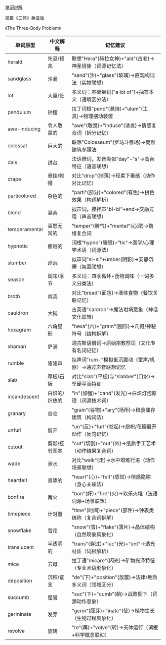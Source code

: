 [单词讲解](https://www.bilibili.com/audio/au4855424?type=1?type=6)

摘自《三体》英语版

《The Three-Body Problem》

| 单词原型        | 中文解释               | 记忆建议                                   |
|---------------|----------------------|------------------------------------------|
| herald        | 先驱/预兆            | 联想"Hera"(赫拉女神)+"ald"(古老)→神圣信使（词源记忆法）  |
| sandglass     | 沙漏                | "sand"(沙)+"glass"(玻璃)→直观构词法（实物联想）     |
| lot           | 大量/签             | 多义词：基础量词("a lot of")+抽签本义（语境区分法）    |
| pendulum      | 钟摆               | 拉丁词根"pend"(悬挂)+"ulum"(工具)→物理摆动装置      |
| awe-inducing  | 令人敬畏的          | "awe"(敬畏)+"induce"(诱发)→情感复合词（拆分记忆）   |
| colossal      | 巨大的             | 联想"Colosseum"(罗马斗兽场)→庞然建筑参照法       |
| dais          | 讲台               | 法语借词，发音类似"day"-"s"→高台特征（语音联想）     |
| drape         | 悬挂/帷幔          | 对比"drop"(掉落)→轻柔下垂感（动作对比记忆）         |
| particolored  | 杂色的             | "parti"(部分)+"colored"(有色)→拼色效果（构词解析）  |
| blend         | 混合               | 拟声词，搅拌声"bl-bl"+end→交融过程（声音联想）      |
| temperamental | 喜怒无常的          | "temper"(脾气)+"mental"(心理)→情绪复合词        |
| hypnotic      | 催眠的             | 词根"hypno"(睡眠)+"tic"→医学/心理学术语（词源法）   |
| slumber       | 睡眠               | 拟声词"sl-sl"+umber(阴影)→安静沉睡（氛围联想）     |
| season        | 调味/季节          | 多义词：四季循环+食物调味（一词多义分类法）           |
| broth         | 肉汤               | 对比"bread"(面包)→液体食物（餐饮关联记忆）         |
| cauldron      | 大锅               | 古英语"caldron"→魔法坩埚意象（神话文化联想）        |
| hexagram      | 六角星形            | "hexa"(六)+"gram"(图形)→几何/神秘符号（结构拆解）  |
| shaman        | 萨满               | 通古斯语借词→原始宗教祭司（文化专有名词记忆）          |
| rumble       | 隆隆声               | 拟声词"rum-"模拟低沉震动（雷声/机器）→通过声音联想记忆      |
| slab         | 厚板/石板            | 对比"slab"(平板)与"slabber"(口水)→坚硬平面特征    |
| incandescent | 白炽的/炽热的         | "in"(加强)+"cand"(发光)→白炽灯泡原理（词源技术词）    |
| granary      | 谷仓                | "grain"(谷物)+"ary"(场所)→粮食储存建筑（构词法）    |
| unfurl       | 展开                | "un"(反)+"furl"(卷起)→旗帜/花瓣展开动作（反向记忆）   |
| cutout       | 剪影/挖剪图案        | "cut"(切割)+"out"(外)→纸质手工艺术（动作结果复合词）  |
| wade         | 涉水                | 对比"walk"(走)→水中艰难行进（动作场景联想）          |
| heartfelt    | 真挚的              | "heart"(心)+"felt"(感觉)→情感隐喻（身心关联法）     |
| bonfire      | 篝火                | "bon"(好)+"fire"(火)→欢乐火堆（法语词源+场景联想）  |
| timepiece    | 计时器              | "time"(时间)+"piece"(部件)→钟表类统称（复合词拆解） |
| snowflake    | 雪花                | "snow"(雪)+"flake"(薄片)→晶体结构（自然现象具象化）  |
| translucent  | 半透明的            | "trans"(穿过)+"luc"(光)+"ent"→透光材质（词根解析） |
| mica         | 云母                | 拉丁语"micare"(闪光)→矿物光泽特征（专业术语形象化）     |
| deposition   | 沉积/证言           | "de"(下)+"position"(放置)→法律/地质多义词（领域区分）|
| succumb      | 屈服                | "suc"(下)+"cumb"(躺)→战败倒下（词源动作意象）       |
| germinate    | 发芽                | "germ"(胚芽)+"inate"(使)→植物生长（生物过程具象化）  |
| revolve      | 旋转                | "re"(再)+"volve"(转)→天体运行（词根+科学概念联动）   |